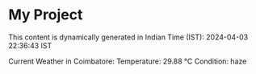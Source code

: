 # My Project

This content is dynamically generated in Indian Time (IST): 2024-04-03 22:36:43 IST


Current Weather in Coimbatore:
Temperature: 29.88 °C
Condition: haze
